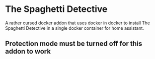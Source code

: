 # The Spaghetti Detective

A rather cursed docker addon that uses docker in docker to install The Spaghetti Detective in a single docker container for home assistant.

## Protection mode must be turned off for this addon to work
